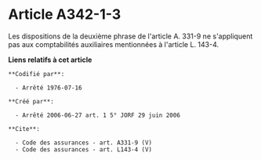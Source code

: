 # Article A342-1-3

Les dispositions de la deuxième phrase de l'article A. 331-9 ne s'appliquent pas aux comptabilités auxiliaires mentionnées à
l'article L. 143-4.

**Liens relatifs à cet article**

	**Codifié par**:

	  - Arrêté 1976-07-16

	**Créé par**:

	  - Arrêté 2006-06-27 art. 1 5° JORF 29 juin 2006

	**Cite**:

	  - Code des assurances - art. A331-9 (V)
	  - Code des assurances - art. L143-4 (V)
